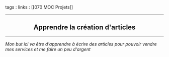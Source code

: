 tags : 
links : [[070 MOC Projets]]

****

<h2 style="text-align: center;"> Apprendre la création d'articles </h2>

****


*Mon but ici va être d'apprendre à écrire des articles pour pouvoir vendre mes services et me faire un peu d'argent*
